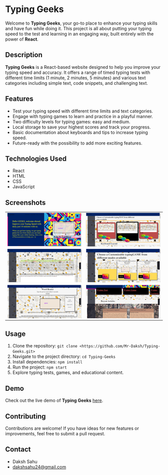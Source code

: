 # Typing Geeks

Welcome to **Typing Geeks**, your go-to place to enhance your typing skills and have fun while doing it. This project is all about putting your typing speed to the test and learning in an engaging way, built entirely with the power of **React**.

## Description

**Typing Geeks** is a React-based website designed to help you improve your typing speed and accuracy. It offers a range of timed typing tests with different time limits (1 minute, 2 minutes, 5 minutes) and various text categories including simple text, code snippets, and challenging text. 

## Features

- Test your typing speed with different time limits and text categories.
- Engage with typing games to learn and practice in a playful manner.
- Two difficulty levels for typing games: easy and medium.
- Local storage to save your highest scores and track your progress.
- Basic documentation about keyboards and tips to increase typing speed.
- Future-ready with the possibility to add more exciting features.

## Technologies Used

- React
- HTML
- CSS
- JavaScript

## Screenshots

<!-- ![Screenshot of Project](src/components/screenshot/f329fb7a-4a69-4505-b652-7641d85212bf.png) -->
<table>
  <tr>
    <td align="center">
      <img src="src/components/screenshot/f329fb7a-4a69-4505-b652-7641d85212bf.png" alt="Screenshot 1" width="400">
    </td>
    <td align="center">
      <img src="src/components/screenshot/2108995f-9a4f-4ac9-96c3-55b26abfc581.png" alt="Screenshot 2" width="400">
    </td>
  </tr>
  <tr>
    <td align="center">
      <img src="src/components/screenshot/ec8cf3bd-0d3c-47f4-a5ea-78f160aa8369.png" alt="Screenshot 3" width="400">
    </td>
    <td align="center">
      <img src="src/components/screenshot/ea6e2c3c-73f3-4fac-82f9-0a4c19724124.png" alt="Screenshot 4" width="400">
    </td>
  </tr>
  <tr>
    <td align="center">
      <img src="src/components/screenshot/19091a1b-5760-4375-ba74-19478aa93a0f.png" alt="Screenshot 5" width="400">
    </td>
    <td align="center">
      <img src="src/components/screenshot/dc1fa9cb-2da2-4e0c-bb64-2b81f6408a5d.png" alt="Screenshot 6" width="400">
    </td>
  </tr>
</table>


## Usage

1. Clone the repository: `git clone <https://github.com/Mr-Daksh/Typing-Geeks.git>`
2. Navigate to the project directory: `cd Typing-Geeks`
3. Install dependencies: `npm install`
4. Run the project: `npm start`
5. Explore typing tests, games, and educational content.

## Demo

Check out the live demo of **Typing Geeks** [here](localhost:3000).

## Contributing

Contributions are welcome! If you have ideas for new features or improvements, feel free to submit a pull request.

## Contact

- Daksh Sahu
- dakshsahu24@gmail.com

